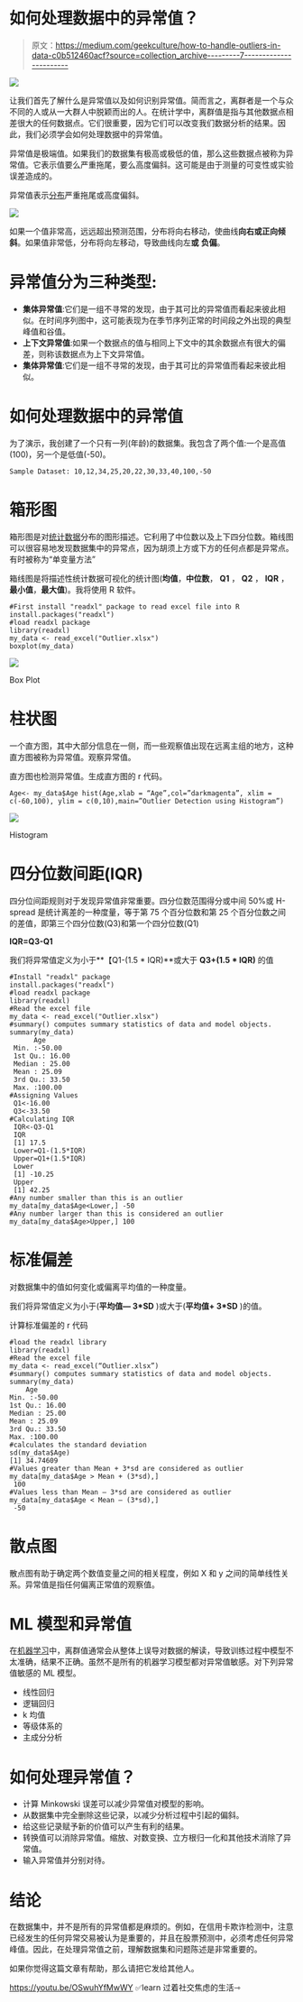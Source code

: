 # 如何处理数据中的异常值？

> 原文：<https://medium.com/geekculture/how-to-handle-outliers-in-data-c0b512460acf?source=collection_archive---------7----------------------->

![](img/f8d138bc9fcb7c7eb8f060c308e1fe5b.png)

让我们首先了解什么是异常值以及如何识别异常值。简而言之，离群者是一个与众不同的人或从一大群人中脱颖而出的人。在统计学中，离群值是指与其他数据点相差很大的任何数据点。它们很重要，因为它们可以改变我们数据分析的结果。因此，我们必须学会如何处理数据中的异常值。

异常值是极端值。如果我们的数据集有极高或极低的值，那么这些数据点被称为异常值。它表示值要么严重拖尾，要么高度偏斜。这可能是由于测量的可变性或实验误差造成的。

异常值表示[分布](https://aichapters.com/types-of-statistical-distribution/)严重拖尾或高度偏斜。

![](img/ef5c44519cde0a71a84978b9aded007f.png)

如果一个值非常高，远远超出预测范围，分布将向右移动，使曲线**向右或正向倾斜**。如果值非常低，分布将向左移动，导致曲线向左**或** **负偏**。

# 异常值分为三种类型:

*   **集体异常值**:它们是一组不寻常的发现，由于其可比的异常值而看起来彼此相似。在时间序列图中，这可能表现为在季节序列正常的时间段之外出现的典型峰值和谷值。
*   **上下文异常值**:如果一个数据点的值与相同上下文中的其余数据点有很大的偏差，则称该数据点为上下文异常值。
*   **集体异常值**:它们是一组不寻常的发现，由于其可比的异常值而看起来彼此相似。

# 如何处理数据中的异常值

为了演示，我创建了一个只有一列(年龄)的数据集。我包含了两个值:一个是高值(100)，另一个是低值(-50)。

```
Sample Dataset: 10,12,34,25,20,22,30,33,40,100,-50
```

# 箱形图

箱形图是对[统计数据](https://aichapters.com/introduction-to-statistics-and-probability/)分布的图形描述。它利用了中位数以及上下四分位数。箱线图可以很容易地发现数据集中的异常点，因为胡须上方或下方的任何点都是异常点。有时被称为“单变量方法”

箱线图是将描述性统计数据可视化的统计图(**均值**，**中位数**， **Q1** ， **Q2** ， **IQR** ，**最小值**，**最大值**)。我将使用 R 软件。

```
#First install "readxl" package to read excel file into R
install.packages("readxl")
#load readxl package 
library(readxl)
my_data <- read_excel("Outlier.xlsx")
boxplot(my_data)
```

![](img/2bbd2be5cf10d9bfb7341660647230b6.png)

Box Plot

# 柱状图

一个直方图，其中大部分信息在一侧，而一些观察值出现在远离主组的地方，这种直方图被称为异常值。观察异常值。

直方图也检测异常值。生成直方图的 r 代码。

```
Age<- my_data$Age hist(Age,xlab = “Age”,col=”darkmagenta”, xlim = c(-60,100), ylim = c(0,10),main=”Outlier Detection using Histogram”)
```

![](img/1271b2591db8ad94a08cb79294af21b8.png)

Histogram

# 四分位数间距(IQR)

四分位间距规则对于发现异常值非常重要。四分位数范围得分或中间 50%或 H-spread 是统计离差的一种度量，等于第 75 个百分位数和第 25 个百分位数之间的差值，即第三个四分位数(Q3)和第一个四分位数(Q1)

**IQR=Q3-Q1**

我们将异常值定义为小于**【Q1-(1.5 * IQR)**或大于 **Q3+(1.5 * IQR)** 的值

```
#Install "readxl" package
install.packages("readxl")
#load readxl package 
library(readxl) 
#Read the excel file 
my_data <- read_excel("Outlier.xlsx") 
#summary() computes summary statistics of data and model objects.
summary(my_data) 
      Age
 Min. :-50.00
 1st Qu.: 16.00
 Median : 25.00
 Mean : 25.09 
 3rd Qu.: 33.50 
 Max. :100.00 
#Assigning Values 
 Q1<-16.00 
 Q3<-33.50 
#Calculating IQR 
 IQR<-Q3-Q1 
 IQR 
 [1] 17.5 
 Lower=Q1-(1.5*IQR)
 Upper=Q1+(1.5*IQR) 
 Lower
 [1] -10.25
 Upper 
 [1] 42.25 
#Any number smaller than this is an outlier        my_data[my_data$Age<Lower,] -50 
#Any number larger than this is considered an outlier my_data[my_data$Age>Upper,] 100
```

# 标准偏差

对数据集中的值如何变化或偏离平均值的一种度量。

我们将异常值定义为小于(**平均值— 3*SD** )或大于(**平均值+ 3*SD** )的值。

计算标准偏差的 r 代码

```
#load the readxl library
library(readxl) 
#Read the excel file 
my_data <- read_excel(“Outlier.xlsx”) 
#summary() computes summary statistics of data and model objects. summary(my_data) 
    Age 
Min. :-50.00
1st Qu.: 16.00
Median : 25.00 
Mean : 25.09 
3rd Qu.: 33.50 
Max. :100.00 
#calculates the standard deviation 
sd(my_data$Age) 
[1] 34.74609 
#Values greater than Mean + 3*sd are considered as outlier my_data[my_data$Age > Mean + (3*sd),]
 100 
#Values less than Mean — 3*sd are considered as outlier my_data[my_data$Age < Mean — (3*sd),]
 -50
```

# 散点图

散点图有助于确定两个数值变量之间的相关程度，例如 X 和 y 之间的简单线性关系。异常值是指任何偏离正常值的观察值。

# ML 模型和异常值

在[机器学习](https://aichapters.com/what-is-machine-learning/)中，离群值通常会从整体上误导对数据的解读，导致训练过程中模型不太准确，结果不正确。虽然不是所有的机器学习模型都对异常值敏感。对下列异常值敏感的 ML 模型。

*   线性回归
*   逻辑回归
*   k 均值
*   等级体系的
*   主成分分析

# 如何处理异常值？

*   计算 Minkowski 误差可以减少异常值对模型的影响。
*   从数据集中完全删除这些记录，以减少分析过程中引起的偏斜。
*   给这些记录赋予新的价值可以产生有利的结果。
*   转换值可以消除异常值。缩放、对数变换、立方根归一化和其他技术消除了异常值。
*   输入异常值并分别对待。

# 结论

在数据集中，并不是所有的异常值都是麻烦的。例如，在信用卡欺诈检测中，注意已经发生的任何异常交易被认为是重要的，并且在股票预测中，必须考虑任何异常峰值。因此，在处理异常值之前，理解数据集和问题陈述是非常重要的。

如果你觉得这篇文章有帮助，那么请把它发给其他人。

https://youtu.be/OSwuhYfMwWY ✅learn 过着社交焦虑的生活⇾